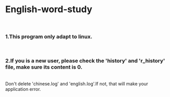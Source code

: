 # English-word-study
<br>
<h3>1.This program only adapt to linux.</h3>
<br>
<h3>2.If you is a new user, please check the 'history' and 'r_history' file, make sure its content is 0.</h3>
<br>
<h33.>Don't delete 'chinese.log' and 'english.log'.If not, that will make your application error.</h3>
<br>

